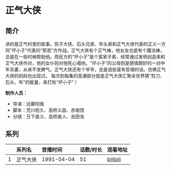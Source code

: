 # 正气大侠


## 简介

讲的是正气村里的故事。剪子大侠、石头兄弟、布头弟和正气大侠代表的正义一方同“坏小子”代表的“邪恶”方作战。正气大侠有个正气棒，他女友也是有个魔法棒，总是在一些时候帮助他。而反方的“坏小子”是个富家子弟，经常通过发明创造来和正气大侠作对，他的女仆则对他死心塌地。“坏小子”的父母则是感情颇好的一对中年夫妻，从来不发脾气。正气大侠还有个爷爷，总是说些富有哲理的话。仿佛正气大侠的妈妈也出现过。
每次到每集的高潮部分就是正气大侠汇聚全世界猜“剪刀、石头、布”的能量，来打败“坏小子”！

**制作人员：**
- 导演：远藤彻哉
- 脚本：荒川稔久、高桥义昌、赤堀悟
- 分镜：日下直义、高桥直人、吉田浩



## 系列

|     |   系列名   |   首播时间  | 话数/时长  | 观看地址 |
|:---  |:------    |:----      |:---       |:---  |
| 1 | 正气大侠 | 1991-04-04 | 51 | [bilibili](https://www.bilibili.com/video/BV1Ms411v7Hb) |

<!--

## 配乐

{{< music auto="https://y.qq.com/n/yqq/album/.html" >}}

## MAD

{{< media auto="mad/jankenman" >}}

-->



